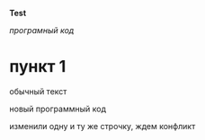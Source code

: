 **Test**

*програмный код*

# пункт 1 

обычный текст

новый программный код

изменили одну и ту же строчку, ждем конфликт